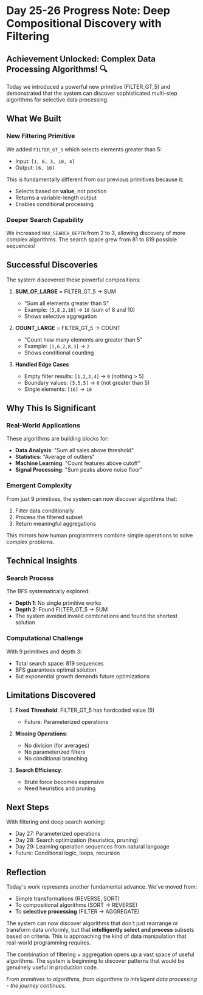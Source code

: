 # Day 25-26 Progress Note: Deep Compositional Discovery with Filtering

## Achievement Unlocked: Complex Data Processing Algorithms! 🔍

Today we introduced a powerful new primitive (FILTER_GT_5) and demonstrated that the system can discover sophisticated multi-step algorithms for selective data processing.

## What We Built

### New Filtering Primitive
We added `FILTER_GT_5` which selects elements greater than 5:
- Input: `[1, 6, 3, 10, 4]` 
- Output: `[6, 10]`

This is fundamentally different from our previous primitives because it:
- Selects based on **value**, not position
- Returns a variable-length output
- Enables conditional processing

### Deeper Search Capability
We increased `MAX_SEARCH_DEPTH` from 2 to 3, allowing discovery of more complex algorithms. The search space grew from 81 to 819 possible sequences!

## Successful Discoveries

The system discovered these powerful compositions:

1. **SUM_OF_LARGE** = FILTER_GT_5 → SUM
   - "Sum all elements greater than 5"
   - Example: `[3,8,2,10]` → `18` (sum of 8 and 10)
   - Shows selective aggregation

2. **COUNT_LARGE** = FILTER_GT_5 → COUNT
   - "Count how many elements are greater than 5"
   - Example: `[1,6,2,8,3]` → `2`
   - Shows conditional counting

3. **Handled Edge Cases**
   - Empty filter results: `[1,2,3,4]` → `0` (nothing > 5)
   - Boundary values: `[5,5,5]` → `0` (not greater than 5)
   - Single elements: `[10]` → `10`

## Why This Is Significant

### Real-World Applications
These algorithms are building blocks for:
- **Data Analysis**: "Sum all sales above threshold"
- **Statistics**: "Average of outliers"
- **Machine Learning**: "Count features above cutoff"
- **Signal Processing**: "Sum peaks above noise floor"

### Emergent Complexity
From just 9 primitives, the system can now discover algorithms that:
1. Filter data conditionally
2. Process the filtered subset
3. Return meaningful aggregations

This mirrors how human programmers combine simple operations to solve complex problems.

## Technical Insights

### Search Process
The BFS systematically explored:
- **Depth 1**: No single primitive works
- **Depth 2**: Found FILTER_GT_5 → SUM
- The system avoided invalid combinations and found the shortest solution

### Computational Challenge
With 9 primitives and depth 3:
- Total search space: 819 sequences
- BFS guarantees optimal solution
- But exponential growth demands future optimizations

## Limitations Discovered

1. **Fixed Threshold**: FILTER_GT_5 has hardcoded value (5)
   - Future: Parameterized operations
   
2. **Missing Operations**: 
   - No division (for averages)
   - No parameterized filters
   - No conditional branching

3. **Search Efficiency**:
   - Brute force becomes expensive
   - Need heuristics and pruning

## Next Steps

With filtering and deep search working:
- Day 27: Parameterized operations
- Day 28: Search optimization (heuristics, pruning)
- Day 29: Learning operation sequences from natural language
- Future: Conditional logic, loops, recursion

## Reflection

Today's work represents another fundamental advance. We've moved from:
- Simple transformations (REVERSE, SORT)
- To compositional algorithms (SORT → REVERSE)
- To **selective processing** (FILTER → AGGREGATE)

The system can now discover algorithms that don't just rearrange or transform data uniformly, but that **intelligently select and process** subsets based on criteria. This is approaching the kind of data manipulation that real-world programming requires.

The combination of filtering + aggregation opens up a vast space of useful algorithms. The system is beginning to discover patterns that would be genuinely useful in production code.

*From primitives to algorithms, from algorithms to intelligent data processing - the journey continues.*